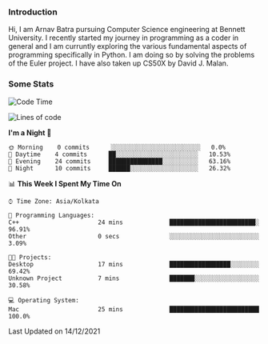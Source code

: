 ### Introduction
Hi, I am Arnav Batra pursuing Computer Science engineering at Bennett University. I recently started my journey in programming as a coder in general and I am curruntly exploring the various fundamental aspects of programming specifically in Python. 
I am doing so by solving the problems of the Euler project. 
I have also taken up CS50X by David J. Malan.

### Some Stats
<!--START_SECTION:waka-->
![Code Time](http://img.shields.io/badge/Code%20Time-11%20hrs%2031%20mins-blue)

![Lines of code](https://img.shields.io/badge/From%20Hello%20World%20I%27ve%20Written-46%20Thousand%20lines%20of%20code-blue)

**I'm a Night 🦉** 

```text
🌞 Morning    0 commits      ░░░░░░░░░░░░░░░░░░░░░░░░░   0.0% 
🌆 Daytime    4 commits      ██░░░░░░░░░░░░░░░░░░░░░░░   10.53% 
🌃 Evening    24 commits     ███████████████░░░░░░░░░░   63.16% 
🌙 Night      10 commits     ██████░░░░░░░░░░░░░░░░░░░   26.32%

```


📊 **This Week I Spent My Time On** 

```text
⌚︎ Time Zone: Asia/Kolkata

💬 Programming Languages: 
C++                      24 mins             ████████████████████████░   96.91% 
Other                    0 secs              ░░░░░░░░░░░░░░░░░░░░░░░░░   3.09%

🐱‍💻 Projects: 
Desktop                  17 mins             █████████████████░░░░░░░░   69.42% 
Unknown Project          7 mins              ███████░░░░░░░░░░░░░░░░░░   30.58%

💻 Operating System: 
Mac                      25 mins             █████████████████████████   100.0%

```


 Last Updated on 14/12/2021
<!--END_SECTION:waka-->
